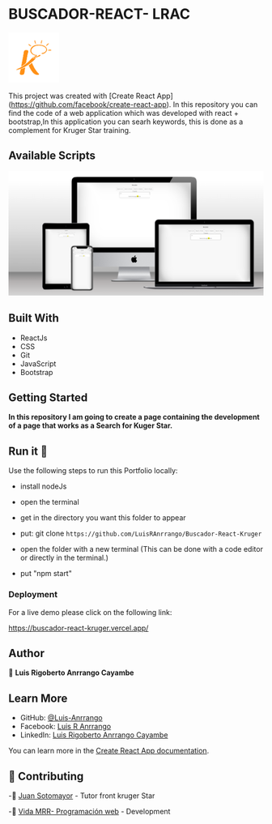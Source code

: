 # BUSCADOR-REACT- LRAC

<img src='public\images\kruger.png' width='100'>

This project was created with [Create React App] (https://github.com/facebook/create-react-app).
In this repository you can find the code of a web application which was developed with react + bootstrap,In this application you can searh keywords, this is done as a complement for Kruger Star training.

## Available Scripts

<img src='public\images\Mockup-Buscador.png'>

## Built With

- ReactJs
- CSS
- Git
- JavaScript
- Bootstrap

## Getting Started

**In this repository I am going to create a page containing the development of a page that works as a Search for Kuger Star.**

## Run it 🔨

Use the following steps to run this Portfolio locally:

- install nodeJs

- open the terminal

- get in the directory you want this folder to appear

- put: git clone `https://github.com/LuisRAnrrango/Buscador-React-Kruger`

- open the folder with a new terminal (This can be done with a code editor or directly in the terminal.)
- put "npm start"

### Deployment

For a live demo please click on the following link:

https://buscador-react-kruger.vercel.app/

## Author

👤 **Luis Rigoberto Anrrango Cayambe**

## Learn More

- GitHub: [@Luis-Anrrango](https://github.com/LuisRAnrrango)
- Facebook: [Luis R Anrrango](https://www.facebook.com/luis.rigoberto.750)
- LinkedIn: [Luis Rigoberto Anrrango Cayambe](https://www.linkedin.com/in/luis-anrrango-a8a25a133)

You can learn more in the [Create React App documentation](https://facebook.github.io/create-react-app/docs/getting-started).

## 🤝 Contributing

-👥 [Juan Sotomayor](https://github.com/Juanse7793) - Tutor front kruger Star

-👥 [Vida MRR- Programación web](https://github.com/marcosrivasr) - Development
